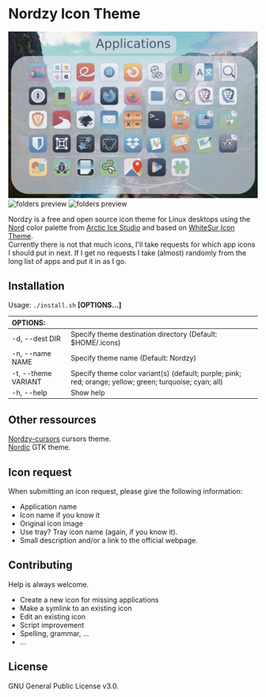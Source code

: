  Nordzy Icon Theme
=======

![applications preview](preview1.png)
![folders preview](preview2.png)
![folders preview](preview3.png)


Nordzy is a free and open source  icon theme for Linux desktops using the [Nord](https://github.com/arcticicestudio/nord) color palette from [Arctic Ice Studio](https://github.com/arcticicestudio) and based on [WhiteSur Icon Theme](https://github.com/vinceliuice/WhiteSur-icon-theme). <br/>
Currently there is not that much icons, I'll take requests for which app icons I should put in next. If I get no requests I take (almost) randomly from the long list of apps and put it in as I go. <br/>

## Installation

Usage:  `./install.sh`  **[OPTIONS...]**

|  OPTIONS:           | |
|:--------------------|:-------------|
|-d, --dest  DIR         | Specify theme destination directory (Default: $HOME/.icons)|
|-n, --name  NAME  | Specify theme name (Default: Nordzy)|
|-t, --theme VARIANT | Specify theme color variant(s) (default; purple; pink; red; orange; yellow; green; turquoise; cyan; all)
|-h, --help                 | Show  help|

## Other ressources

[Nordzy-cursors](https://github.com/alvatip/Nordzy-cursors) cursors theme. </br> 
[Nordic](https://github.com/EliverLara/Nordic) GTK theme.


## Icon request

When submitting an icon request, please give the following information: <br/>
* Application name
* Icon name if you know it
* Original icon image
* Use tray? Tray icon name (again, if you know it).
* Small description and/or a link to the official webpage.

## Contributing

Help is always welcome.

* Create a new icon for missing applications
* Make a symlink to an existing icon
* Edit an existing icon
* Script improvement
* Spelling, grammar, ...
* ...


## License

GNU General Public License v3.0.
